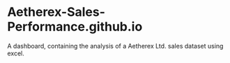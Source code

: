 # Aetherex-Sales-Performance.github.io
A dashboard, containing the analysis of a Aetherex Ltd. sales dataset using excel.
